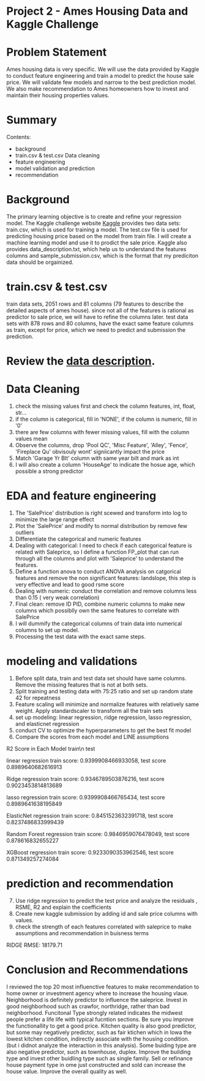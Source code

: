 # Project 2 - Ames Housing Data and Kaggle Challenge

# Problem Statement
Ames housing data is very specific. We will use the data provided by Kaggle to conduct feature engineering and train a model to predict the house sale price. We will validate few models and narrow to the best prediction model. We also make recommendation to Ames homeowners how to invest and maintain their housing properties values.

# Summary
Contents:
 - background
 - train.csv & test.csv Data cleaning
 - feature engineering
 - model validation and prediction
 - recommendation

# Background
The primary learning objective is to create and refine your regression model.
The Kaggle challenge website [Kaggle](https://www.kaggle.com) provides two data sets: train.csv, which is used for training a model. The test.csv file is used for predicting housing price based on the model from train file. I will create a machine learning model and use it to prodict the sale price. Kaggle also provides data_description.txt, which help us to understand the features columns and sample_submission.csv, which is the format that my prediciton data should be orgainized.

# train.csv & test.csv
train data sets, 2051 rows and 81 columns (79 features to describe the detailed aspects of ames house). since not all of the features is rational as predictor to sale price, we will have to refine the columns later.
test data sets with 878 rows and 80 columns, have the exact same feature columns as train, except for price, which we need to predict and submission the prediction.

# Review the [data description](http://jse.amstat.org/v19n3/decock/DataDocumentation.txt).


# Data Cleaning
 1. check the missing values first and check the column features, int, float, str...
 2. if the column is categorical, fill in 'NONE', if the column is numeric, fill in '0'
 3. there are few columns with fewer missing values, fill with the column values mean
 4. Observe the columns, drop 'Pool QC', 'Misc Feature', 'Alley', 'Fence', 'Fireplace Qu' obvisouly wont' signiicantly impact the price
 5. Match 'Garage Yr Blt' column with same year bilt and mark as int
 6. I will also create a column 'HouseAge' to indicate the hosue age, which possible a strong predictor
 
# EDA and feature engineering
 1. The 'SalePrice' distribution is right scewed and transform into log to minimize the large range effect
 2. Plot the 'SalePrice' and modify to normal distribution by remove few outliers
 3. Differentiate the categorical and numeric features
 3. Dealing with categorical: I need to check if each categorical feature is related with Saleprice, so I define a function FP_plot that can run through all the columns and plot with 'Saleprice' to understand the features. 
 4. Define a function anova to conduct ANOVA analysis on catgorical features and remove the non significant features: landslope, this step is very effective and lead to good rsme score
 5. Dealing with numeric: conduct the correlation and remove columns less than 0.15 ( very weak correlation)
 6. Final clean: remove ID PID, combine numeric columns to make new columns which possiblly own the same features to correlate with SalePrice
 7. I will dummify the categorical columns of train data into numerical columns to set up model.
 8. Processing the test data with the exact same steps. 
 
# modeling and validations
 1. Before split data, train and test data set should have same columns. Remove the missing features that is not at both sets.
 2. Split training and testing data with 75:25 ratio and set up random state 42 for repeatness
 3. Feature scaling will minimize and normalize features with relatively same weight. Apply standardscaler to transform all the train sets
 4. set up modeling: linear regression, ridge regression, lasso regression, and elasticnet regression
 5. conduct CV to optimize the hyperparameters to get the best fit model
 6. Compare the scores from each model and LINE assumptions
 
R2 Score in Each Model
train\n
test

linear regression train score: 0.9399908466933058,  test score 0.8989640682616913

Ridge regression train score:  0.9346789503876216,  test score 0.9023453814813689

lasso regression train score:  0.9399908466765434,  test score 0.8989641638195849

ElasticNet regression train score: 0.8451523632391718, test score 0.8237486833999439

Random Forest regression train score: 0.9846959076478049, test score 0.878616832655227

XGBoost regression train score: 0.9233090353962546, test score 0.871349257274084

 
 # prediction and recommendation
 7. Use ridge regression to predict the test price and analyze the residuals , RSME, R2 and explain the coefficients
 8. Create new kaggle submission by adding id and sale price columns with values.
 9. check the strength of each features correlated with saleprice to make assumptions and recommendation in buisness terms

RIDGE RMSE:  18179.71

# Conclusion and Recommendations
I reviewed the top 20 most influenctive features to make recommendation to home owner or investment agency where to increase the housing vlaue. Neighborhood is definitely predictor to influence the saleprice. Invest in good neighborhood such as crawfor, northridge, rather than bad neighborhood. Funcitonal Type strongly related indicates the midwest people prefer a life life with typical fucntion sections. Be sure you improve the functionallity to get a good price. Kitchen quality is also good predictor, but some may negatively predictor, such as fair ktichen which in Iowa the lowest kitchen condition, indirectly associate with the housing condition. (but i didnot analyze the interaction in this analysis). Some buiding type are also negative predictor, such as townhouse, duplex. Improve the building type and invest other buidling type such as single family. Sell or refinance house payment type in ome just constructed and sold can increase the house value.
Improve the overall quality as well. 
